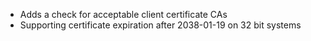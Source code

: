  * Adds a check for acceptable client certificate CAs
 * Supporting certificate expiration after 2038-01-19 on 32 bit systems
